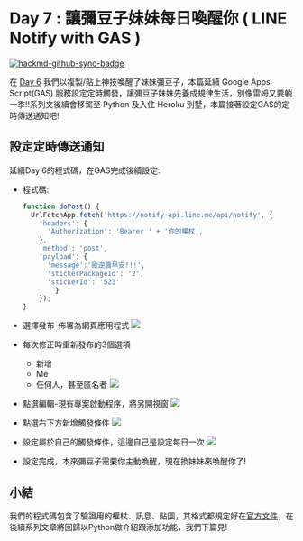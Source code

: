 # Day 7 : 讓彌豆子妹妹每日喚醒你 ( LINE Notify with GAS )

[![hackmd-github-sync-badge](https://hackmd.io/GM9wqvUPTtyTP9IpKc4uFQ/badge)](https://hackmd.io/GM9wqvUPTtyTP9IpKc4uFQ)


在 [Day 6](https://ithelp.ithome.com.tw/articles/10233841) 我們以複製/貼上神技喚醒了妹妹彌豆子，本篇延續 Google Apps Script(GAS) 服務設定定時觸發，讓彌豆子妹妹先養成規律生活，別像雷姆又要躺一季!!系列文後續會移駕至 Python 及入住 Heroku 別墅，本篇接著設定GAS的定時傳送通知吧!

## 設定定時傳送通知
延續Day 6的程式碼，在GAS完成後續設定:
- 程式碼:
    ```javascript
    function doPost() {
      UrlFetchApp.fetch('https://notify-api.line.me/api/notify', {
        'headers': {
          'Authorization': 'Bearer ' + '你的權杖',
        },
        'method': 'post',
        'payload': {
          'message':'歐逆醬早安!!!',
          'stickerPackageId': '2',
          'stickerId': '523'
            }
        });
    }
    ```
- 選擇發布-佈署為網頁應用程式
  ![](https://i.imgur.com/ZHwVQKD.png)
- 每次修正時重新發布的3個選項
    - 新增
    - Me
    - 任何人，甚至匿名者
    ![](https://i.imgur.com/UcGDSVT.png)
- 點選編輯-現有專案啟動程序，將另開視窗
  ![](https://i.imgur.com/qwlXJDc.png)
- 點選右下方新增觸發條件
  ![](https://i.imgur.com/ZvHopUy.png)


- 設定屬於自己的觸發條件，這邊自己是設定每日一次
  ![](https://i.imgur.com/pK4U9G4.png)

- 設定完成，本來彌豆子需要你主動喚醒，現在換妹妹來喚醒你了!

## 小結
我們的程式碼包含了驗證用的權杖、訊息、貼圖，其格式都規定好在[官方文件](https://notify-bot.line.me/zh_TW/)，在後續系列文章將回歸以Python做介紹跟添加功能，我們下篇見!